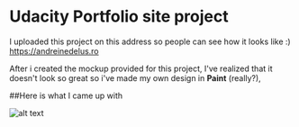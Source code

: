 # Udacity Portfolio site project

I uploaded this project on this address so people can see how it looks like :) https://andreinedelus.ro


After i created the mockup provided for this project, I've realized that it doesn't look so great so i've made my own design in **Paint** (really?),


##Here is what I came up with

![alt text](https://lh4.googleusercontent.com/edriPrpUplasLXihb6MGwxIYEvditgMJWVTsigg99wC3f3MfTpOLFo89csUNEOwG_74cz2BdNeMCyg=w1920-h949-rw)

